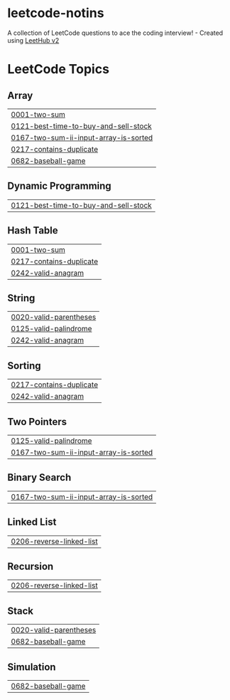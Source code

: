 # leetcode-notins
A collection of LeetCode questions to ace the coding interview! - Created using [LeetHub v2](https://github.com/arunbhardwaj/LeetHub-2.0)

<!---LeetCode Topics Start-->
# LeetCode Topics
## Array
|  |
| ------- |
| [0001-two-sum](https://github.com/NitinSomisetty/leetcode-notins/tree/master/0001-two-sum) |
| [0121-best-time-to-buy-and-sell-stock](https://github.com/NitinSomisetty/leetcode-notins/tree/master/0121-best-time-to-buy-and-sell-stock) |
| [0167-two-sum-ii-input-array-is-sorted](https://github.com/NitinSomisetty/leetcode-notins/tree/master/0167-two-sum-ii-input-array-is-sorted) |
| [0217-contains-duplicate](https://github.com/NitinSomisetty/leetcode-notins/tree/master/0217-contains-duplicate) |
| [0682-baseball-game](https://github.com/NitinSomisetty/leetcode-notins/tree/master/0682-baseball-game) |
## Dynamic Programming
|  |
| ------- |
| [0121-best-time-to-buy-and-sell-stock](https://github.com/NitinSomisetty/leetcode-notins/tree/master/0121-best-time-to-buy-and-sell-stock) |
## Hash Table
|  |
| ------- |
| [0001-two-sum](https://github.com/NitinSomisetty/leetcode-notins/tree/master/0001-two-sum) |
| [0217-contains-duplicate](https://github.com/NitinSomisetty/leetcode-notins/tree/master/0217-contains-duplicate) |
| [0242-valid-anagram](https://github.com/NitinSomisetty/leetcode-notins/tree/master/0242-valid-anagram) |
## String
|  |
| ------- |
| [0020-valid-parentheses](https://github.com/NitinSomisetty/leetcode-notins/tree/master/0020-valid-parentheses) |
| [0125-valid-palindrome](https://github.com/NitinSomisetty/leetcode-notins/tree/master/0125-valid-palindrome) |
| [0242-valid-anagram](https://github.com/NitinSomisetty/leetcode-notins/tree/master/0242-valid-anagram) |
## Sorting
|  |
| ------- |
| [0217-contains-duplicate](https://github.com/NitinSomisetty/leetcode-notins/tree/master/0217-contains-duplicate) |
| [0242-valid-anagram](https://github.com/NitinSomisetty/leetcode-notins/tree/master/0242-valid-anagram) |
## Two Pointers
|  |
| ------- |
| [0125-valid-palindrome](https://github.com/NitinSomisetty/leetcode-notins/tree/master/0125-valid-palindrome) |
| [0167-two-sum-ii-input-array-is-sorted](https://github.com/NitinSomisetty/leetcode-notins/tree/master/0167-two-sum-ii-input-array-is-sorted) |
## Binary Search
|  |
| ------- |
| [0167-two-sum-ii-input-array-is-sorted](https://github.com/NitinSomisetty/leetcode-notins/tree/master/0167-two-sum-ii-input-array-is-sorted) |
## Linked List
|  |
| ------- |
| [0206-reverse-linked-list](https://github.com/NitinSomisetty/leetcode-notins/tree/master/0206-reverse-linked-list) |
## Recursion
|  |
| ------- |
| [0206-reverse-linked-list](https://github.com/NitinSomisetty/leetcode-notins/tree/master/0206-reverse-linked-list) |
## Stack
|  |
| ------- |
| [0020-valid-parentheses](https://github.com/NitinSomisetty/leetcode-notins/tree/master/0020-valid-parentheses) |
| [0682-baseball-game](https://github.com/NitinSomisetty/leetcode-notins/tree/master/0682-baseball-game) |
## Simulation
|  |
| ------- |
| [0682-baseball-game](https://github.com/NitinSomisetty/leetcode-notins/tree/master/0682-baseball-game) |
<!---LeetCode Topics End-->